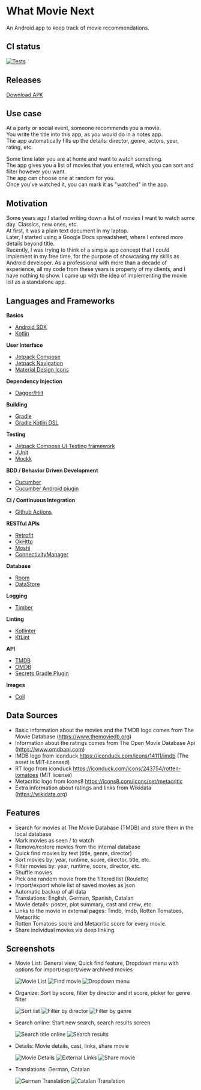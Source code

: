 What Movie Next
===============

An Android app to keep track of movie recommendations.

CI status
---------

[![Tests](https://github.com/ChrisJan00/what-movie-next/actions/workflows/android.yml/badge.svg)](https://github.com/ChrisJan00/what-movie-next/actions/workflows/android.yml)

Releases
--------

[Download APK](https://github.com/chrisjan-work/what-movie-next/releases/)


Use case
--------

 At a party or social event, someone recommends you a movie.  
 You write the title into this app, as you would do in a notes app.  
 The app automatically fills up the details: director, genre, actors, year, rating, etc.  

 Some time later you are at home and want to watch something.  
 The app gives you a list of movies that you entered, which you can sort and filter however you want.  
 The app can choose one at random for you.  
 Once you've watched it, you can mark it as "watched" in the app.  


Motivation
----------

Some years ago I started writing down a list of movies I want to watch some day. Classics, new ones, etc.  
At first, it was a plain text document in my laptop.  
Later, I started using a Google Docs spreadsheet, where I entered more details beyond title.  
Recently, I was trying to think of a simple app concept that I could implement in my free time, for the purpose of showcasing my skills as Android developer. As a professional with more than a decade of experience, all my code from these years is property of my clients, and I have nothing to show.
I came up with the idea of implementing the movie list as a standalone app.  

Languages and Frameworks
------------------------

**Basics**

 * [Android SDK](https://developer.android.com/)
 * [Kotlin](https://kotlinlang.org/)

**User Interface**

 * [Jetpack Compose](https://developer.android.com/develop/ui/compose) 
 * [Jetpack Navigation](https://developer.android.com/jetpack/androidx/releases/navigation)
 * [Material Design Icons](https://fonts.google.com/icons)

**Dependency Injection**

 * [Dagger/Hilt](https://dagger.dev/hilt/) 

**Building**

 * [Gradle](https://gradle.org/)
 * [Gradle Kotlin DSL](https://kotlinlang.org/docs/gradle.html)

**Testing**

 * [Jetpack Compose UI Testing framework](https://developer.android.com/develop/ui/compose/testing)
 * [JUnit](https://junit.org/)
 * [Mockk](https://mockk.io/) 

**BDD / Behavior Driven Development**
  
 * [Cucumber](https://cucumber.io/)
 * [Cucumber Android plugin](https://github.com/cucumber/cucumber-android)
  
**CI / Continuous Integration**

 * [Github Actions](https://docs.github.com/en/actions)

**RESTful APIs**

 * [Retrofit](https://square.github.io/retrofit/)
 * [OkHttp](https://square.github.io/okhttp/)
 * [Moshi](https://github.com/square/moshi)
 * [ConnectivityManager](https://developer.android.com/reference/android/net/ConnectivityManager)

**Database**

 * [Room](https://developer.android.com/jetpack/androidx/releases/room)
 * [DataStore](https://developer.android.com/topic/libraries/architecture/datastore)

**Logging**

 * [Timber](https://github.com/JakeWharton/timber)

**Linting**

 * [Kotlinter](https://github.com/jeremymailen/kotlinter-gradle)
 * [KtLint](https://pinterest.github.io/ktlint/latest/)

**API**
 
 * [TMDB](https://www.themoviedb.org/)
 * [OMDB](https://www.omdbapi.com/)
 * [Secrets Gradle Plugin](https://github.com/google/secrets-gradle-plugin)

**Images**
 * [Coil](https://github.com/coil-kt/coil)

Data Sources
------------

 * Basic information about the movies and the TMDB logo comes from The Movie Database (https://www.themoviedb.org)
 * Information about the ratings comes from The Open Movie Database Api (https://www.omdbapi.com)
 * IMDB logo from iconduck https://iconduck.com/icons/14111/imdb (The asset is MIT-licensed)
 * RT logo from iconduck https://iconduck.com/icons/243754/rotten-tomatoes (MIT license)
 * Metacritic logo from Icons8 https://icons8.com/icons/set/metacritic
 * Extra information about ratings and links from Wikidata (https://wikidata.org)

Features
--------

 * Search for movies at The Movie Database (TMDB) and store them in the local database
 * Mark movies as seen / to watch
 * Remove/restore movies from the internal database
 * Quick find movies by text (title, genre, director)
 * Sort movies by: year, runtime, score, director, title, etc.
 * Filter movies by: year, runtime, score, director, etc.
 * Shuffle movies
 * Pick one random movie from the filtered list (Roulette)
 * Import/export whole list of saved movies as json
 * Automatic backup of all data
 * Translations: English, German, Spanish, Catalan
 * Movie details: poster, plot summary, cast and crew, etc.
 * Links to the movie in external pages: Tmdb, Imdb, Rotten Tomatoes, Metacritic
 * Rotten Tomatoes score and Metacritic score for every movie.
 * Share individual movies via deep linking.

Screenshots
-----------

* Movie List: General view, Quick find feature, Dropdown menu with options for import/export/view archived movies

  ![Movie List](screenshots/Movie_list.png)
  ![Find movie](screenshots/Quick_find_feature.png)
  ![Dropdown menu](screenshots/Dropdown_menu_view.png)

* Organize: Sort by score, filter by director and rt score, picker for genre filter

  ![Sort list](screenshots/Feature_sort.png)
  ![Filter by director](screenshots/Filter_by_director_and_score.png)
  ![Filter by genre](screenshots/Filter_by_genre.png)

* Search online: Start new search, search results screen

  ![Search title online](screenshots/Start_search.png)
  ![Search results](screenshots/Search_results.png)

* Details: Movie details, cast, links, share movie

  ![Movie Details](screenshots/Details_top.png)
  ![External Links](screenshots/Details_links.png)
  ![Share movie](screenshots/Feature_share.png)

* Translations: German, Catalan

  ![German Translation](screenshots/German_translation.png)
  ![Catalan Translation](screenshots/Catalan_translation.png)
